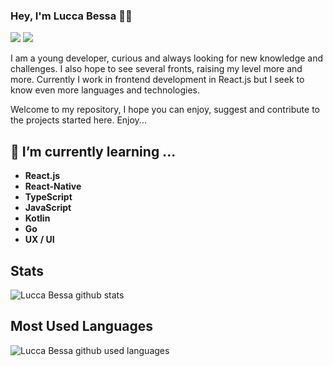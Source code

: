 ### Hey, I'm Lucca Bessa 🚀🔭
  
[![](https://img.shields.io/badge/-@LuccaBessa-%23181717?style=flat-square&logo=github)](https://github.com/LuccaBessa/)
[![](https://img.shields.io/badge/-Lucca%20Bessa-blue?style=flat-square&logo=Linkedin&logoColor=white&link=https://www.linkedin.com/in/luccabessa/)](https://www.linkedin.com/in/LuccaBessa/)  

I am a young developer, curious and always looking for new knowledge and challenges. I also hope to see several fronts, raising my level more and more. Currently I work in frontend development in React.js but I seek to know even more languages ​​and technologies.

Welcome to my repository, I hope you can enjoy, suggest and contribute to the projects started here. Enjoy...

## 🌱 I’m currently learning ...
 
- **React.js** 
- **React-Native**
- **TypeScript**
- **JavaScript**
- **Kotlin**
- **Go**
- **UX / UI**


## Stats

![Lucca Bessa github stats](https://github-readme-stats.vercel.app/api?username=LuccaBessa&show_icons=true&theme=dark)


## Most Used Languages

![Lucca Bessa github used languages ](https://github-readme-stats.vercel.app/api/top-langs/?username=LuccaBessa&layout=compact&theme=dark)
